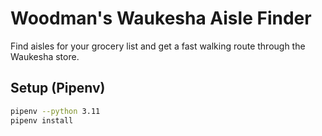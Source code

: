 # Woodman's Waukesha Aisle Finder

Find aisles for your grocery list and get a fast walking route through the Waukesha store.

## Setup (Pipenv)

```bash
pipenv --python 3.11
pipenv install
```

